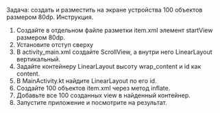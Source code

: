 Задача: создать и разместить на экране устройства 100 объектов размером 80dp.
Инструкция.
1.	Создайте в отдельном файле разметки item.xml элемент startView размером 80dp.
2.	Установите отступ сверху
3.	В activity_main.xml создайте ScrollView, а внутри него LinearLayout вертикальный.
4.	Задайте контейнеру LinearLayout высоту wrap_content и id как content.
5.	В MainActivity.kt найдите LinearLayout по его id.
6.	Создайте 100 объектов item.xml через метод inflate.
7.	Добавьте все 100 созданных view в найденный контейнер.
8.	Запустите приложение и посмотрите на результат.
